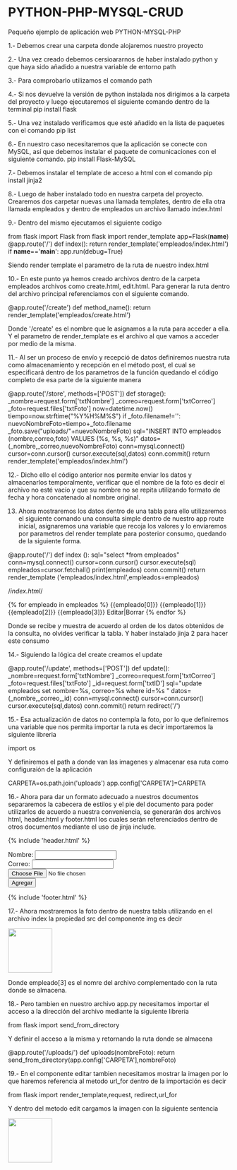 # PYTHON-PHP-MYSQL-CRUD
 Pequeño ejemplo de aplicación web PYTHON-MYSQL-PHP
 
 
1.- Debemos crear una carpeta donde alojaremos nuestro proyecto

2.- Una vez creado debemos cersioararnos de haber instalado python y que haya sido añadido a nuestra variable de entorno path

3.- Para comprobarlo utilizamos el comando path

4.- Si nos devuelve la versión de python instalada nos dirigimos a la carpeta del proyecto y luego ejecutaremos el siguiente comando dentro de la terminal
pip install flask

5.- Una vez instalado verificamos que esté añadido en la lista de paquetes con el comando pip list

6.- En nuestro caso necesitaremos que la aplicación se conecte con MySQL, así que debemos instalar el paquete de comunicaciones con el siguiente comando.
pip install Flask-MySQL

7.- Debemos instalar el template de acceso a html con el comando 
pip install jinja2

8.- Luego de haber instalado todo en nuestra carpeta del proyecto.
Crearemos dos carpetar nuevas una llamada templates, dentro de ella otra llamada empleados y dentro de empleados un archivo llamado index.html

9.- Dentro del mismo ejecutamos el siguiente codigo

from flask import  Flask 
from flask import render_template
app=Flask(__name__)
@app.route('/')
def index():
     return render_template('empleados/index.html')
if __name__=='__main__':
    app.run(debug=True)


Siendo render template el parametro de la ruta de nuestro index.html

10.- En este punto ya hemos creado archivos dentro de la carpeta empleados archivos como create.html, edit.html.
Para generar la ruta dentro del archivo principal referenciamos con el siguiente comando.

@app.route('/create')
def method_name():
  return render_template('empleados/create.html')

Donde '/create' es el nombre que le asignamos a la ruta para acceder a ella. Y el parametro de render_template es el archivo al que vamos a acceder por medio de la misma.

11.- Al ser un proceso de envío y recepció de datos definiremos nuestra ruta como almacenamiento y recepción en el método post, el cual se especificará dentro de los parametros de la función quedando el código completo de esa parte de la siguiente manera

@app.route('/store', methods=['POST'])
def storage():
    _nombre=request.form['txtNombre']
    _correo=request.form['txtCorreo']
    _foto=request.files['txtFoto']
    now=datetime.now()
    tiempo=now.strftime("%Y%H%M%S")
    if _foto.filename!='':
       nuevoNombreFoto=tiempo+_foto.filename
       _foto.save("uploads/"+nuevoNombreFoto)
    sql="INSERT INTO empleados (nombre,correo,foto) VALUES (%s, %s, %s)"
    datos=(_nombre,_correo,nuevoNombreFoto)
    conn=mysql.connect()
    cursor=conn.cursor()
    cursor.execute(sql,datos)
    conn.commit()
    return render_template('empleados/index.html')


12.- Dicho ello el código anterior nos permite enviar los datos y almacenarlos temporalmente, verificar que el nombre de la foto es decir el archivo no esté vacío y que su nombre no se repita utilizando formato de fecha y hora concatenado al nombre original.

13. Ahora mostraremos los datos dentro de una tabla para ello utilizaremos el siguiente comando una consulta simple dentro de nuestro app route inicial, asignaremos una variable que recoja los valores y lo enviaremos por parametros del render template para posterior consumo, quedando de la siguiente forma.

@app.route('/')
def index ():
    sql="select *from empleados"
    conn=mysql.connect()
    cursor=conn.cursor()
    cursor.execute(sql)
    empleados=cursor.fetchall()
    print(empleados)
    conn.commit()
    return render_template ('empleados/index.html',empleados=empleados)


/*index.html*/
  <tbody>
                        {% for empleado in empleados  %}
                        <tr>
                            <td>{{empleado[0]}}</td>
                            <td>{{empleado[1]}}</td>
                            <td>{{empleado[2]}}</td>
                            <td>{{empleado[3]}}</td>
                            <td>Editar|Borrar</td>
                       </tr>
                        {% endfor %}
                    </tbody>


Donde se recibe y muestra de acuerdo al orden de los datos obtenidos de la consulta, no olvides verificar la tabla.
Y haber instalado jinja 2 para hacer este consumo

14.- Siguiendo la lógica del create creamos el update

@app.route('/update', methods=['POST'])
def update():
    _nombre=request.form['txtNombre']
    _correo=request.form['txtCorreo']
    _foto=request.files['txtFoto']
    _id=request.form['txtID']
    sql="update empleados set nombre=%s, correo=%s where id=%s "
    datos=(_nombre,_correo,_id)
    conn=mysql.connect()
    cursor=conn.cursor()
    cursor.execute(sql,datos)
    conn.commit()
    return redirect('/')

15.- Esa actualización de datos no contempla la foto, por lo que definiremos una variable que nos permita importar la ruta es decir importaremos la siguiente libreria

import os

Y definiremos el path a donde van las imagenes y almacenar esa ruta como configuraión de la aplicación

CARPETA=os.path.join('uploads')
app.config['CARPETA']=CARPETA

16.- Ahora para dar un formato adecuado a nuestros documentos separaremos la cabecera de estilos y el pie del documento para poder utilizarlos de acuerdo a nuestra conveniencia, se generarán dos archivos html, header.html y footer.html los cuales serán referenciados dentro de otros documentos mediante el uso de jinja include.

{% include 'header.html' %}
<form method="POST" action="/store" enctype="multipart/form-data">
    Nombre:
    <input type="text" name='txtNombre' id='txtNombre'>
    <br>
    Correo:
    <input type="text" name="txtCorreo" id="txtCorreo">
    <br>
    <input type="file" name="txtFoto" id="txtFoto">
    <br>
    <input type="submit" value="Agregar">
</form>
{% include 'footer.html' %}

17.- Ahora mostraremos la foto dentro de nuestra tabla utilizando en el archivo index la propiedad src del componente img es decir

 <img class ="img-thumbnail" width="100" src="uploads/{{empleado[3]}}" alt="">
                                
Donde empleado[3] es el nomre del archivo complementado con la ruta donde se almacena.

18.- Pero tambien en nuestro archivo app.py necesitamos importar el acceso a la dirección del archivo mediante la siguiente libreria

from flask import send_from_directory

Y definir el acceso a la misma y retornando la ruta donde se almacena

@app.route('/uploads/<nombreFoto>')
def uploads(nombreFoto):
    return send_from_directory(app.config['CARPETA'],nombreFoto)

19.- En el componente editar tambien necesitamos mostrar la imagen por lo que haremos referencia al metodo url_for dentro de la importación es decir 

from flask import render_template,request, redirect,url_for

Y dentro del metodo edit cargamos la imagen con la siguiente sentencia

 <img class ="img-thumbnail" width="100" src="{{ url_for('uploads',nombreFoto=empleado[3])}}" alt="">
   





